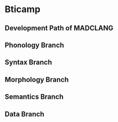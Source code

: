 # Bticamp

## Development Path of MADCLANG

## Phonology Branch

## Syntax Branch

## Morphology Branch

## Semantics Branch

## Data Branch
